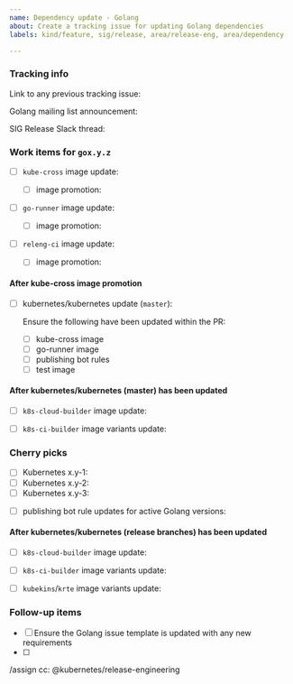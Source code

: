 ```yaml
---
name: Dependency update - Golang
about: Create a tracking issue for updating Golang dependencies
labels: kind/feature, sig/release, area/release-eng, area/dependency

---
```

<!--
Please only use this template if you are a Release Manager updating
Golang dependencies.
-->

### Tracking info

Link to any previous tracking issue: 

Golang mailing list announcement: 

SIG Release Slack thread: 

### Work items for `gox.y.z`

<!-- Example: https://github.com/kubernetes/release/pull/2426 -->
- [ ] `kube-cross` image update: 

  <!-- Example: https://github.com/kubernetes/k8s.io/pull/3389 -->
  - [ ] image promotion: 

<!-- Example: https://github.com/kubernetes/release/pull/2426 -->
- [ ] `go-runner` image update: 

  <!-- Example: https://github.com/kubernetes/k8s.io/pull/3389 -->
  - [ ] image promotion: 

<!-- Example: https://github.com/kubernetes/release/pull/2426 -->
- [ ] `releng-ci` image update: 

  <!-- Example: https://github.com/kubernetes/k8s.io/pull/3389 -->
  - [ ] image promotion: 

#### After kube-cross image promotion

<!-- Example: https://github.com/kubernetes/kubernetes/pull/108091 -->
- [ ] kubernetes/kubernetes update (`master`): 

  Ensure the following have been updated within the PR:

  - [ ] kube-cross image
  - [ ] go-runner image
  - [ ] publishing bot rules
  - [ ] test image

#### After kubernetes/kubernetes (master) has been updated

<!-- Example: https://github.com/kubernetes/release/pull/2428 -->
- [ ] `k8s-cloud-builder` image update: 

<!-- Example: https://github.com/kubernetes/release/pull/2428 -->
- [ ] `k8s-ci-builder` image variants update: 

### Cherry picks

<!--
Depending on the Golang release type, this section may not be required.

General rule of thumb:
Only cherry pick Golang patch releases to branches that have the same Golang
minor release version.

Concrete example:
At the time of this template's creation, go1.15.5 was just merged on our
primary development branch and the following Golang versions were active on
in-support kubernetes/kubernetes release branches:
- `master`: go1.15.5
- `release-1.19`: go1.15.2
- `release-1.18`: go1.13.15
- `release-1.17`: go1.13.15

In this case, we would only cherry pick the go1.15.5 to the `release-1.19`
branch, since it is the only other branch with a go1.15 minor version on it.
-->

- [ ] Kubernetes x.y-1: 
- [ ] Kubernetes x.y-2: 
- [ ] Kubernetes x.y-3: 

<!--
  If the Golang version of the active development branch (`master`) is newer than
any of the Golang versions on _active_ release branches, then the current
Golang versions for all release branches need to be updated within publishing
bot rules.
  Concrete example:
  - `master` was just updated from go1.16.6 to go1.16.7
  - cherry picks were issued to the 1.22 and 1.21 branches
  - `release-1.20` was also updated from go1.15.14 to go1.15.15
  - these changes were cherry picked to the 1.19 branch

  In this case, because we updated the default go version on `master` to
go1.16.7, there's no action required for staging repositories using go1.16.
  However, for staging repository branches using go1.15, the `master` branch's
publishing bot rules need to be updated to learn about the Golang update that
happened for the 1.20 and 1.19 Kubernetes release branches.
  PR: https://github.com/kubernetes/kubernetes/pull/104226
-->
- [ ] publishing bot rule updates for active Golang versions: 


#### After kubernetes/kubernetes (release branches) has been updated

<!-- Example: https://github.com/kubernetes/release/pull/2429 -->
- [ ] `k8s-cloud-builder` image update: 

<!-- Example: https://github.com/kubernetes/release/pull/2429 -->
- [ ] `k8s-ci-builder` image variants update: 

<!-- Example: https://github.com/kubernetes/test-infra/pull/25239 -->
- [ ] `kubekins`/`krte` image variants update: 

### Follow-up items

<!--
Use this section to list out process improvements or items that need to be
addressed before the next Golang update.
-->

- [ ] Ensure the Golang issue template is updated with any new requirements
- [ ] <Any other follow up items>

/assign
cc: @kubernetes/release-engineering
